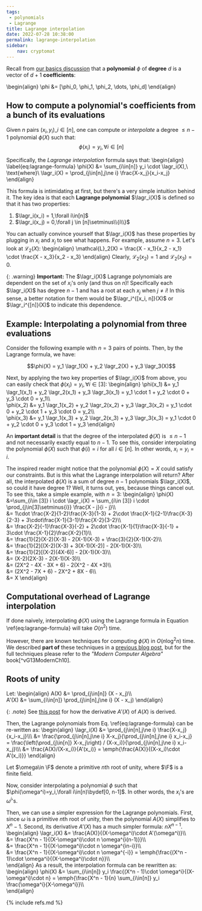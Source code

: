 ```yaml
---
tags: 
 - polynomials 
 - Lagrange
title: Lagrange interpolation
date: 2022-07-28 10:38:00
permalink: lagrange-interpolation
sidebar:
    nav: cryptomat
---
```


Recall from [our basics discussion](polynomials) that a **polynomial** $\phi$ of **degree** $d$ is a vector of $d+1$ **coefficients**:

\begin{align}
    \phi &= [\phi_0, \phi_1, \phi_2, \dots, \phi_d]
\end{align}

## How to compute a polynomial's coefficients from a bunch of its evaluations

Given $n$ pairs $(x_i, y_i)\_{i\in[n]}$, one can compute or _interpolate_ a degree $\le n-1$ polynomial $\phi(X)$ such that:
$$\phi(x_i)=y_i,\forall i\in[n]$$ 

Specifically, the _Lagrange interpolation_ formula says that:
\begin{align}
\label{eq:lagrange-formula}
\phi(X) &= \sum_{i\in[n]} y_i \cdot \lagr_i(X),\ \text{where}\ \lagr_i(X) = \prod_{j\in[n],j\ne i} \frac{X-x_j}{x_i-x_j} 
\end{align}

This formula is intimidating at first, but there's a very simple intuition behind it.
The key idea is that each **Lagrange polynomial** $\lagr_i(X)$ is defined so that it has two properties:

 1. $\lagr_i(x_i) = 1,\forall i\in[n]$ 
 2. $\lagr_i(x_j) = 0,\forall j \in [n]\setminus\\{i\\}$

You can actually convince yourself that $\lagr_i(X)$ has these properties by plugging in $x_i$ and $x_j$ to see what happens. For example, assume $n=3$. Let's look at $\mathcal{L}_2(X)$:
\begin{align}
\mathcal{L}_2(X) = \frac{X - x_1}{x_2 - x_1} \cdot \frac{X - x_3}{x_2 - x_3}
\end{align}
Clearly, $\mathcal{L}_2(x_2) = 1$ and $\mathcal{L}_2(x_3) = 0$.

{: .warning}
**Important:** The $\lagr_i(X)$ Lagrange polynomials are dependent on the set of $x_i$'s only (and thus on $n$)! Specifically each $\lagr_i(X)$ has degree $n-1$ and has a root at each $x_j$ when $j\ne i$!
In this sense, a better notation for them would be $\lagr_i^{[x_i, n]}(X)$ or $\lagr_i^{[n]}(X)$ to indicate this dependence.

## Example: Interpolating a polynomial from three evaluations

Consider the following example with $n=3$ pairs of points.
Then, by the Lagrange formula, we have:

$$\phi(X) = y_1 \lagr_1(X) + y_2 \lagr_2(X) + y_3 \lagr_3(X)$$

Next, by applying the two key properties of $\lagr_i(X)$ from above, you can easily check that $\phi(x_i) = y_i,\forall i\in[3]$:
\begin{align}
\phi(x_1) &=  y_1 \lagr_1(x_1) + y_2 \lagr_2(x_1) + y_3 \lagr_3(x_1) = y_1 \cdot 1 + y_2 \cdot 0 + y_3 \cdot 0 = y_1\\\\\
\phi(x_2) &=  y_1 \lagr_1(x_2) + y_2 \lagr_2(x_2) + y_3 \lagr_3(x_2) = y_1 \cdot 0 + y_2 \cdot 1 + y_3 \cdot 0 = y_2\\\\\
\phi(x_3) &=  y_1 \lagr_1(x_3) + y_2 \lagr_2(x_3) + y_3 \lagr_3(x_3) = y_1 \cdot 0 + y_2 \cdot 0 + y_3 \cdot 1 = y_3
\end{align}

An **important detail** is that the degree of the interpolated $\phi(X)$ is $\le n-1$ and not necessarily exactly equal to $n-1$.
To see this, consider interpolating the polynomial $\phi(X)$ such that $\phi(i) = i$ for all $i\in [n]$.
In other words, $x_i = y_i = i$.

The inspired reader might notice that the polynomial $\phi(X) = X$ could satisfy our constraints.
But is this what the Lagrange interpolation will return?
After all, the interpolated $\phi(X)$ is a sum of degree $n-1$ polynomials $\lagr_i(X)$, so could it have degree 1?
Well, it turns out, yes, because things cancel out.
To see this, take a simple example, with $n=3$:
\begin{align}
\phi(X) &=\sum_{i\in [3]} i \cdot \lagr_i(X) = \sum_{i\in [3]} i \cdot \prod_{j\in[3]\setminus\{i\}} \frac{X - j}{i - j}\\\\\
    &= 1\cdot \frac{X-2}{1-2}\frac{X-3}{1-3} + 2\cdot \frac{X-1}{2-1}\frac{X-3}{2-3} + 3\cdot\frac{X-1}{3-1}\frac{X-2}{3-2}\\\\\
    &= \frac{X-2}{-1}\frac{X-3}{-2} + 2\cdot \frac{X-1}{1}\frac{X-3}{-1} + 3\cdot \frac{X-1}{2}\frac{X-2}{1}\\\\\
    &= \frac{1}{2}(X-2)(X-3) - 2(X-1)(X-3) + \frac{3}{2}(X-1)(X-2)\\\\\
    &= \frac{1}{2}[(X-2)(X-3) + 3(X-1)(X-2)] - 2(X-1)(X-3)\\\\\
    &= \frac{1}{2}[(X-2)(4X-6)] - 2(X-1)(X-3)\\\\\
    &= (X-2)(2X-3) - 2(X-1)(X-3)\\\\\
    &= (2X^2 - 4X - 3X + 6) - 2(X^2 - 4X +3)\\\\\
    &= (2X^2 - 7X + 6) - 2X^2 + 8X - 6\\\\\
    &= X
\end{align}

## Computational overhead of Lagrange interpolation

If done naively, interpolating $\phi(X)$ using the Lagrange formula in Equation \ref{eq:lagrange-formula} will take $O(n^2)$ time.

However, there are known techniques for computing $\phi(X)$ in $O(n\log^2{n})$ time.
We described **part of** these techniques in a [previous blog post](/threshold-bls#our-quasilinear-time-bls-threshold-signature-aggregation), but for the full techniques please refer to the _"Modern Computer Algebra"_ book[^vG13ModernCh10].

## Roots of unity

Let:
\begin{align}
A(X) &= \prod_{j\in[n]} (X - x_j)\\\\\
A'(X) &= \sum_{i\in[n]} \prod_{j\in[n],j\ne i} (X - x_j)
\end{align}

{: .note}
See [this post](/threshold-bls#step-2-computing-all-denominators-leftrightarrow-evaluate-some-polynomial-at-t-points) for how the derivative $A'(X)$ of $A(X)$ is derived.

Then, the Lagrange polynomials from Eq. \ref{eq:lagrange-formula} can be re-written as:
\begin{align}
\lagr_i(X)
 &= \prod_{j\in[n],j\ne i} \frac{X-x_j}{x_i-x_j}\\\\\ 
 &= \frac{\prod_{j\in[n],j\ne i} X-x_j}{\prod_{j\in[n],j\ne i} x_i-x_j} 
  = \frac{\left(\prod_{j\in[n]} X-x_j\right) / (X-x_i)}{\prod_{j\in[n],j\ne i} x_i-x_j}\\\\\ 
 &= \frac{A(X)/(X-x_i)}{A'(x_i)}
  = \emph{\frac{A(X)}{(X-x_i)\cdot A'(x_i)}}
\end{align}

Let $\omega\in \F$ denote a primitive $n$th root of unity, where $\F$ is a finite field.

Now, consider interpolating a polynomial $\phi$ such that $\phi(\omega^i)=y_i,\forall i\in[n)\bydef[0, n-1]$.
In other words, the $x_i$'s are $\omega^i$'s.

Then, we can use a simpler expression for the Lagrange polynomials.
First, since $\omega$ is a primitive $n$th root of unity, then the polynomial $A(X)$ simplifies to $X^n - 1$.
Second, its derivative $A'(X)$ has a much simpler formula: $nX^{n-1}$.
\begin{align}
\lagr_i(X)
 &= \frac{A(X)}{(X-\omega^i)\cdot A'(\omega^i)}\\\\\
 &= \frac{X^n - 1}{(X-\omega^i)\cdot n \omega^{i(n-1)}}\\\\\
 &= \frac{X^n - 1}{(X-\omega^i)\cdot n \omega^{in-i}}\\\\\
 &= \frac{X^n - 1}{(X-\omega^i)\cdot n \omega^{-i}}
  = \emph{\frac{(X^n - 1)\cdot \omega^i}{(X-\omega^i)\cdot n}}\\\\\
\end{align}
As a result, the interpolation formula can be rewritten as:
\begin{align}
\phi(X) 
    &= \sum_{i\in[n]} y_i \frac{(X^n - 1)\cdot \omega^i}{(X-\omega^i)\cdot n}
     = \emph{\frac{X^n - 1}{n} \sum_{i\in[n]} y_i \frac{\omega^i}{X-\omega^i}}\\\\\
\end{align}

{% include refs.md %}
